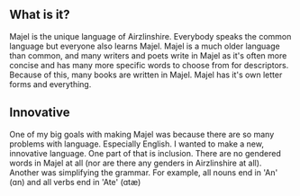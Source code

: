 ## What is it?
Majel is the unique language of Airzlinshire. Everybody speaks the common language but everyone also learns Majel. Majel is a much older language than common, and many writers and poets write in Majel as it's often more concise and has many more specific words to choose from for descriptors. Because of this, many books are written in Majel. Majel has it's own letter forms and everything.

## Innovative
One of my big goals with making Majel was because there are so many problems with language. Especially English. I wanted to make a new, innovative language. One part of that is inclusion. There are no gendered words in Majel at all (nor are there any genders in Airzlinshire at all). Another was simplifying the grammar. For example, all nouns end in 'An' (ɑn) and all verbs end in 'Ate' (ɑtæ)